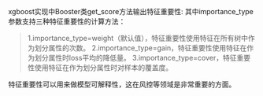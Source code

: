xgboost实现中Booster类get_score方法输出特征重要性:
其中importance_type参数支持三种特征重要性的计算方法：
> 1.importance_type=weight（默认值），特征重要性使用特征在所有树中作为划分属性的次数。
> 2.importance_type=gain，特征重要性使用特征在作为划分属性时loss平均的降低量。
> 3.importance_type=cover，特征重要性使用特征在作为划分属性时对样本的覆盖度。

特征重要性可以用来做模型可解释性，这在风控等领域是非常重要的方面。